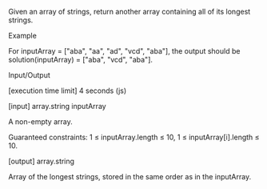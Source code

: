 Given an array of strings, return another array containing all of its longest strings.

Example

For inputArray = ["aba", "aa", "ad", "vcd", "aba"], the output should be
solution(inputArray) = ["aba", "vcd", "aba"].

Input/Output

[execution time limit] 4 seconds (js)

[input] array.string inputArray

A non-empty array.

Guaranteed constraints:
1 ≤ inputArray.length ≤ 10,
1 ≤ inputArray[i].length ≤ 10.

[output] array.string

Array of the longest strings, stored in the same order as in the inputArray.
